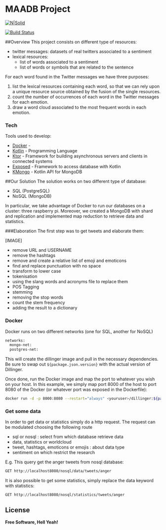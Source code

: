 # MAADB Project

[![N|Solid](https://cldup.com/dTxpPi9lDf.thumb.png)](https://nodesource.com/products/nsolid)

[![Build Status](https://travis-ci.org/joemccann/dillinger.svg?branch=master)](https://travis-ci.org/joemccann/dillinger)

##Overview
This project consists on different type of resources:
- twitter messages: datasets of real twitters associated to a sentiment
- lexical resources:
    - list of words associated to a sentiment
    - list of words or symbols that are related to the sentence

For each word found in the Twitter messages we have three purposes: 
1. list the lexical resources containing each word, so that we can rely upon a unique resource source 
obtained by the fusion of the single resources.
2. count the number of occurrences of each word in the Twitter messages for each emotion.
3. draw a word cloud associated to the most frequent words in each emotion.

### Tech
Tools used to develop:

* [Docker] - 
* [Kotlin] - Programming Language
* [Ktor] - Framework for building asynchronous servers and clients in connected systems
* [Exposed] - Framework to access database with Kotlin
* [KMongo] - Kotlin API for MongoDB

##Our Solution
The solution works on two different type of database:

- SQL (PostgreSQL)
- NoSQL (MongoDB)

In particular, we take advantage of Docker to run our databases on a cluster: three raspberry pi.
Moreover, we created a MongoDB with shard and replication and implemented map reduction to retrieve data and statistics.

###Elaboration
The first step was to get tweets and elaborate them:

[IMAGE]

- remove URL and USERNAME
- remove the hashtags
- remove and create a relative list of emoji and emoticons
- find and replace punctuation with no space
- transform to lower case
- tokenisation
- using the slang words and acronyms file to replace them
- POS Tagging
- stemming
- removing the stop words
- count the stem frequency
- adding the result to a dictionary

### Docker

Docker runs on two different networks (one for SQL, another for NoSQL)
```sh
networks:
  mongo-net:
  postgres-net:
```
This will create the dillinger image and pull in the necessary dependencies. Be sure to swap out `${package.json.version}` with the actual version of Dillinger.

Once done, run the Docker image and map the port to whatever you wish on your host. In this example, we simply map port 8000 of the host to port 8080 of the Docker (or whatever port was exposed in the Dockerfile):

```sh
docker run -d -p 8000:8080 --restart="always" <youruser>/dillinger:${package.json.version}
```

### Get some data

In order to get data or statistics simply do a http request.
The request can be modulated choosing the following route
- sql or nosql : select from which database retrieve data
- data, statistics or worldcloud
- tweet, hashtags, emoticons or emojis : about data type
- sentiment on which restrict the research

E.g.
This query get the anger tweets from nosql database:

```sh
GET http://localhost8080/nosql/data/tweets/anger
```

It is also possible to get some statistics, simply replace the data keyword with statistics:

```sh
GET http://localhost8080/nosql/statistics/tweets/anger
```

License
----
**Free Software, Hell Yeah!**

[Docker]: <https://www.docker.com>
[Kotlin]: <https://kotlinlang.org>
[Ktor]: <https://ktor.io)>
[Exposed]: <https://github.com/JetBrains/Exposed>
[KMongo]: <https://litote.org/kmongo>